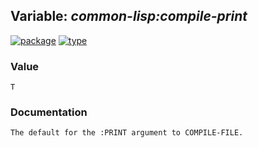 ## Variable: ***common-lisp:*compile-print****
[![package](https://img.shields.io/badge/Package-COMMON--LISP-5f9ea0.svg?style=social&colorA=999999)](../) [![type](https://img.shields.io/badge/Type-Variable-5f9ea0.svg?style=social&colorA=999999)](../#variable) 
### Value
```
T
```
### Documentation
```
The default for the :PRINT argument to COMPILE-FILE.
```
